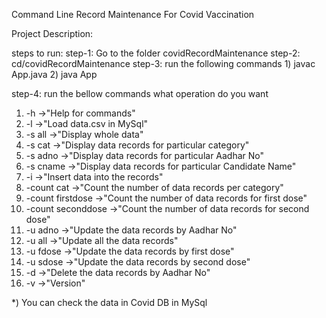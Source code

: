 Command Line Record Maintenance For Covid Vaccination

Project Description:


steps to run:
step-1: Go to the folder covidRecordMaintenance
step-2: cd/covidRecordMaintenance
step-3: run the following commands
        1) javac App.java
        2) java App

step-4: run the bellow commands what operation do you want

1) -h                       ->"Help for commands"
2) -l                       ->"Load data.csv in MySql"
3) -s all                   ->"Display whole data"
4) -s cat                   ->"Display data records for particular category"
5) -s adno                  ->"Display data records for particular Aadhar No"
6) -s cname                 ->"Display data records for particular Candidate Name"
7) -i                       ->"Insert data into the records"
8) -count cat               ->"Count the number of data records per category"
9) -count firstdose         ->"Count the number of data records for first dose"
10) -count seconddose       ->"Count the number of data records for second dose"
11) -u adno                 ->"Update the data records by Aadhar No"
12) -u all                  ->"Update all the data records"
13) -u fdose                ->"Update the data records by first dose"
14) -u sdose                ->"Update the data records by second dose"
15) -d                      ->"Delete the data records by Aadhar No"
16) -v                      ->"Version"

*) You can check the data in Covid DB in MySql